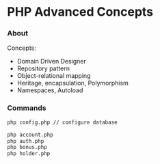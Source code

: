 # PHP Advanced Concepts

### About

Concepts:

- Domain Driven Designer
- Repository pattern
- Object-relational mapping
- Heritage, encapsulation, Polymorphism
- Namespaces, Autoload

### Commands

```bash
php config.php // configure database

php account.php
php auth.php
php bonus.php
php holder.php
```
